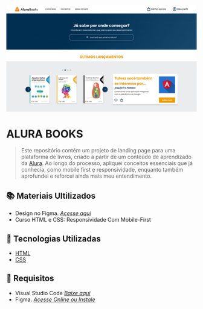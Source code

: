 ![Preview Alura Books](./assets/alura-books.png)
# ALURA BOOKS
> Este repositório contém um projeto de landing page para uma plataforma de livros, criado a partir de um conteúdo de aprendizado da [Alura](https://www.alura.com.br/). Ao longo do processo, apliquei conceitos essenciais que já conhecia, como mobile first e responsividade, enquanto também aprofundei e reforcei ainda mais meu entendimento.

## 📚 Materiais Ultilizados
* Design no Figma. *[Acesse aqui](https://www.figma.com/design/uVUCDvQLKvMkq2HX4C3kS1/Alura-Books?node-id=37-94&p=f&t=XFZQ4wsYHKsVn3OU-0)*
* Curso HTML e CSS: Responsividade Com Mobile-First


## 🚀 Tecnologias Utilizadas
* [HTML](https://www.w3schools.com/html/)
* [CSS](https://www.w3schools.com/Css/)

## 🔧 Requisitos
* Visual Studio Code *[Baixe aqui](https://code.visualstudio.com/)*
* Figma. *[Acesse Online ou Instale](https://www.figma.com)*